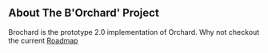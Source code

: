 ## About The B'Orchard' Project

Brochard is the prototype 2.0 implementation of Orchard. Why not checkout the current [Roadmap](https://github.com/OrchardCMS/Brochard/wiki/Roadmap)